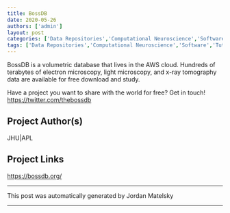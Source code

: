 ```yaml
---
title: BossDB
date: 2020-05-26
authors: ['admin']
layout: post
categories: ['Data Repositories','Computational Neuroscience','Software','Tutorials & learning portals']
tags: ['Data Repositories','Computational Neuroscience','Software','Tutorials & learning portals']
---
```

BossDB is a volumetric database that lives in the AWS cloud. Hundreds of terabytes of electron microscopy, light microscopy, and x-ray tomography data are available for free download and study.

Have a project you want to share with the world for free? Get in touch!
https://twitter.com/thebossdb
## Project Author(s)
JHU|APL
## Project Links
https://bossdb.org/
***
This post was automatically generated by
Jordan Matelsky
***

